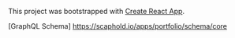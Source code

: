This project was bootstrapped with [Create React App](https://github.com/facebookincubator/create-react-app).

[GraphQL Schema] https://scaphold.io/apps/portfolio/schema/core